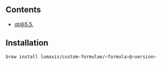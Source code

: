 ## Contents

- [qt@5.5](https://github.com/Homebrew/homebrew-core/pull/32565),

## Installation

```bash
brew install lumaxis/custom-formulae/<formula>@<version>
```

